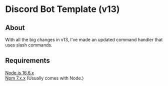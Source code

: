 # Discord Bot Template (v13)
## About
With all the big changes in v13, I've made an updated command handler that uses slash commands.
## Requirements
[Node.js 16.6.x](https://nodejs.org/dist/latest-v16.x/)\
[Npm 7.x.x](https://github.com/npm/cli/tags) (Usually comes with Node.)
